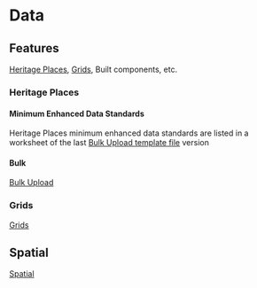 # Data

## Features

[Heritage Places](https://github.com/eamena-project/eamena-arches-dev/tree/main/data#heritage-places), [Grids](https://github.com/eamena-project/eamena-arches-dev/tree/main/data#grids), Built components, etc.

### Heritage Places

#### Minimum Enhanced Data Standards

Heritage Places minimum enhanced data standards are listed in a worksheet of the last [Bulk Upload template file](https://github.com/eamena-project/eamena-arches-dev/tree/main/data/bulk#template-file) version

#### Bulk

[Bulk Upload](https://github.com/eamena-project/eamena-arches-dev/tree/main/data/bulk)
### Grids

[Grids](https://github.com/eamena-project/eamena-arches-dev/tree/main/data/grids#grids)

## Spatial

[Spatial](https://github.com/eamena-project/eamena-arches-dev/tree/main/spatial)




